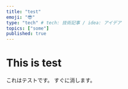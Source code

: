 ```yaml
---
title: "test"
emoji: "😎"
type: "tech" # tech: 技術記事 / idea: アイデア
topics: ["some"]
published: true
---
```


# This is test

これはテストです。
すぐに消します。
